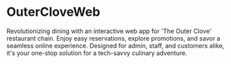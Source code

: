 # OuterCloveWeb
Revolutionizing dining with an interactive web app for 'The Outer Clove' restaurant chain. Enjoy easy reservations, explore promotions, and savor a seamless online experience. Designed for admin, staff, and customers alike, it's your one-stop solution for a tech-savvy culinary adventure.

